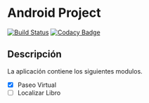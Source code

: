 # Android Project

[![Build Status](https://travis-ci.org/BibliotecaUQ/ProyectoBiblioteca.svg?branch=master)](https://travis-ci.org/BibliotecaUQ/ProyectoBiblioteca.svg?branch=master)
[![Codacy Badge](https://api.codacy.com/project/badge/Grade/7e91b31808e7432ca1b992013acf76b0)](https://www.codacy.com/app/argorar/ProyectoBiblioteca?utm_source=github.com&amp;utm_medium=referral&amp;utm_content=BibliotecaUQ/ProyectoBiblioteca&amp;utm_campaign=Badge_Grade)

## Descripción 
La aplicación contiene los siguientes modulos.

- [x] Paseo Virtual
- [ ] Localizar Libro
